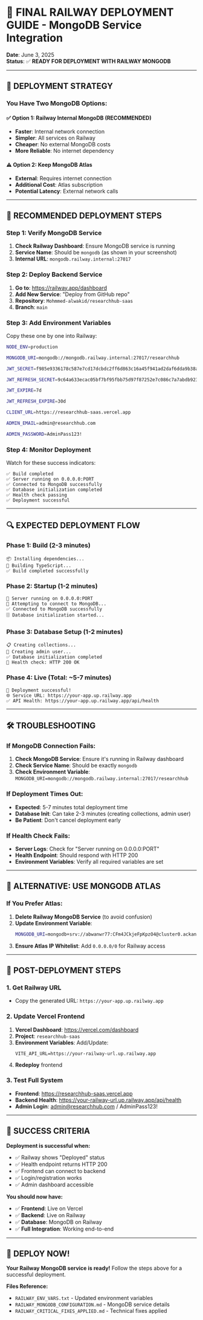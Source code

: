 # 🚂 FINAL RAILWAY DEPLOYMENT GUIDE - MongoDB Service Integration

**Date**: June 3, 2025  
**Status**: ✅ **READY FOR DEPLOYMENT WITH RAILWAY MONGODB**

---

## 🎯 DEPLOYMENT STRATEGY

### **You Have Two MongoDB Options:**

#### **✅ Option 1: Railway Internal MongoDB (RECOMMENDED)**
- **Faster**: Internal network connection
- **Simpler**: All services on Railway
- **Cheaper**: No external MongoDB costs
- **More Reliable**: No internet dependency

#### **⚠️ Option 2: Keep MongoDB Atlas**
- **External**: Requires internet connection
- **Additional Cost**: Atlas subscription
- **Potential Latency**: External network calls

---

## 🚀 RECOMMENDED DEPLOYMENT STEPS

### **Step 1: Verify MongoDB Service**
1. **Check Railway Dashboard**: Ensure MongoDB service is running
2. **Service Name**: Should be `mongodb` (as shown in your screenshot)
3. **Internal URL**: `mongodb.railway.internal:27017`

### **Step 2: Deploy Backend Service**
1. **Go to**: https://railway.app/dashboard
2. **Add New Service**: "Deploy from GitHub repo"
3. **Repository**: `Mohmmed-alwakid/researchhub-saas`
4. **Branch**: `main`

### **Step 3: Add Environment Variables**
Copy these one by one into Railway:

```bash
NODE_ENV=production

MONGODB_URI=mongodb://mongodb.railway.internal:27017/researchhub

JWT_SECRET=f985e9336178c587e7cd17dcbdc2ff6d863c16a45f941ad2daf6dda9b38a54ea5984515fba438420abade63aef243fe2090cd3a0aa19ce37a0f6c955ba11ef004

JWT_REFRESH_SECRET=9c64a633ecac05bf7bf95fbb75d97f87252e7c086c7a7abdb9231fb30362adecf599d5307861c380749166beb221a0e71182a4fa93e0a429513370980d43c79e03

JWT_EXPIRE=7d

JWT_REFRESH_EXPIRE=30d

CLIENT_URL=https://researchhub-saas.vercel.app

ADMIN_EMAIL=admin@researchhub.com

ADMIN_PASSWORD=AdminPass123!
```

### **Step 4: Monitor Deployment**
Watch for these success indicators:

```
✅ Build completed
✅ Server running on 0.0.0.0:PORT
✅ Connected to MongoDB successfully
✅ Database initialization completed
✅ Health check passing
✅ Deployment successful
```

---

## 🔍 EXPECTED DEPLOYMENT FLOW

### **Phase 1: Build (2-3 minutes)**
```
📦 Installing dependencies...
🔨 Building TypeScript...
✅ Build completed successfully
```

### **Phase 2: Startup (1-2 minutes)**
```
🚀 Server running on 0.0.0.0:PORT
🔌 Attempting to connect to MongoDB...
✅ Connected to MongoDB successfully
🗄️ Database initialization started...
```

### **Phase 3: Database Setup (1-2 minutes)**
```
📋 Creating collections...
👤 Creating admin user...
✅ Database initialization completed
🏥 Health check: HTTP 200 OK
```

### **Phase 4: Live (Total: ~5-7 minutes)**
```
🎉 Deployment successful!
🌐 Service URL: https://your-app.up.railway.app
✅ API Health: https://your-app.up.railway.app/api/health
```

---

## 🛠️ TROUBLESHOOTING

### **If MongoDB Connection Fails:**
1. **Check MongoDB Service**: Ensure it's running in Railway dashboard
2. **Check Service Name**: Should be exactly `mongodb`
3. **Check Environment Variable**: `MONGODB_URI=mongodb://mongodb.railway.internal:27017/researchhub`

### **If Deployment Times Out:**
- **Expected**: 5-7 minutes total deployment time
- **Database Init**: Can take 2-3 minutes (creating collections, admin user)
- **Be Patient**: Don't cancel deployment early

### **If Health Check Fails:**
- **Server Logs**: Check for "Server running on 0.0.0.0:PORT"
- **Health Endpoint**: Should respond with HTTP 200
- **Environment Variables**: Verify all required variables are set

---

## 🔄 ALTERNATIVE: USE MONGODB ATLAS

### **If You Prefer Atlas:**
1. **Delete Railway MongoDB Service** (to avoid confusion)
2. **Update Environment Variable**:
   ```bash
   MONGODB_URI=mongodb+srv://abwanwr77:CFm4JCkjeFpKpzO4@cluster0.ackancs.mongodb.net/?retryWrites=true&w=majority&appName=Cluster0
   ```
3. **Ensure Atlas IP Whitelist**: Add `0.0.0.0/0` for Railway access

---

## 🎯 POST-DEPLOYMENT STEPS

### **1. Get Railway URL**
- Copy the generated URL: `https://your-app.up.railway.app`

### **2. Update Vercel Frontend**
1. **Vercel Dashboard**: https://vercel.com/dashboard
2. **Project**: `researchhub-saas`
3. **Environment Variables**: Add/Update:
   ```
   VITE_API_URL=https://your-railway-url.up.railway.app
   ```
4. **Redeploy** frontend

### **3. Test Full System**
- **Frontend**: https://researchhub-saas.vercel.app
- **Backend Health**: https://your-railway-url.up.railway.app/api/health
- **Admin Login**: admin@researchhub.com / AdminPass123!

---

## 🎉 SUCCESS CRITERIA

**Deployment is successful when:**
- ✅ Railway shows "Deployed" status
- ✅ Health endpoint returns HTTP 200
- ✅ Frontend can connect to backend
- ✅ Login/registration works
- ✅ Admin dashboard accessible

**You should now have:**
- ✅ **Frontend**: Live on Vercel
- ✅ **Backend**: Live on Railway
- ✅ **Database**: MongoDB on Railway
- ✅ **Full Integration**: Working end-to-end

---

## 🚀 DEPLOY NOW!

**Your Railway MongoDB service is ready!** Follow the steps above for a successful deployment.

**Files Reference:**
- `RAILWAY_ENV_VARS.txt` - Updated environment variables
- `RAILWAY_MONGODB_CONFIGURATION.md` - MongoDB service details
- `RAILWAY_CRITICAL_FIXES_APPLIED.md` - Technical fixes applied
